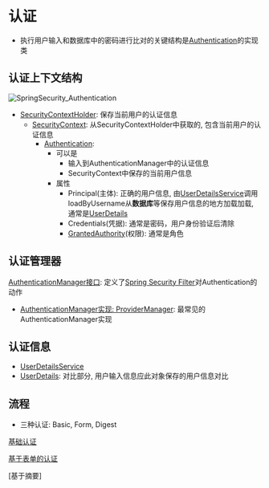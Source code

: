# 认证

- 执行用户输入和数据库中的密码进行比对的关键结构是[Authentication](SpringSecurity_Authentication_Interface.md)的实现类

## 认证上下文结构

![SpringSecurity_Authentication](securitycontextholder.png)

- [SecurityContextHolder](SpringSecurity_SecurityContextHolder.md): 保存当前用户的认证信息
  - [SecurityContext](SpringSecurity_SecurityContext_Interface.md): 从SecurityContextHolder中获取的, 包含当前用户的认证信息
    - [Authentication](SpringSecurity_Authentication_Interface.md): 
      - 可以是
        - 输入到AuthenticationManager中的认证信息
        - SecurityContext中保存的当前用户信息
      - 属性
        - Principal(主体): 正确的用户信息, 由[UserDetailsService](SpringSecurity_UserDetailsService_Interface.md)调用loadByUsername从**数据库**等保存用户信息的地方加载加载, 通常是[UserDetails](SpringSecurity_UserDetails.md)
        - Credentials(凭据): 通常是密码，用户身份验证后清除
        - [GrantedAuthority](SpringSecurity_GrandAuthority_Interface.md)(权限): 通常是角色


## 认证管理器

[AuthenticationManager接口](SpringSecurity_AuthenticationManager_Interface.md): 定义了[Spring Security Filter](SpringSecurity_Common_Architecture.md)对Authentication的动作

- [AuthenticationManager实现: ProviderManager](SpringSecurity_ProviderManager.md): 最常见的AuthenticationManager实现

## 认证信息

- [UserDetailsService](SpringSecurity_UserDetailsService_Interface.md)
- [UserDetails](SpringSecurity_UserDetails.md): 对比部分, 用户输入信息应此对象保存的用户信息对比

## 流程

- 三种认证: Basic, Form, Digest

[基础认证](SpringSecurity_Basic_Authentication.md)

[基于表单的认证](SpringSecurity_Form_Authentication.md)

[基于摘要]